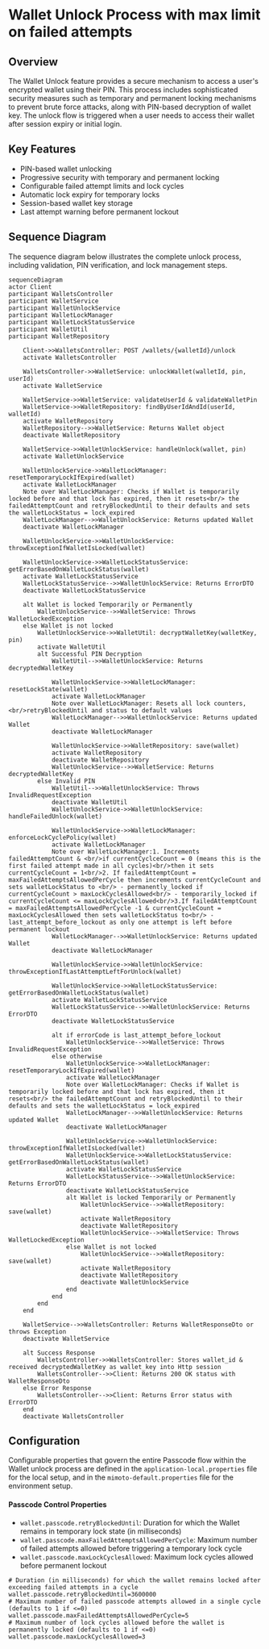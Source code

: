 # Wallet Unlock Process with max limit on failed attempts

## Overview

The Wallet Unlock feature provides a secure mechanism to access a user's encrypted wallet using their PIN. This process includes sophisticated security measures such as temporary and permanent locking mechanisms to prevent brute force attacks, along with PIN-based decryption of wallet key. The unlock flow is triggered when a user needs to access their wallet after session expiry or initial login.

## Key Features

- PIN-based wallet unlocking
- Progressive security with temporary and permanent locking
- Configurable failed attempt limits and lock cycles
- Automatic lock expiry for temporary locks
- Session-based wallet key storage
- Last attempt warning before permanent lockout

## Sequence Diagram

The sequence diagram below illustrates the complete unlock process, including validation, PIN verification, and lock management steps.

```mermaid
sequenceDiagram
actor Client
participant WalletsController
participant WalletService
participant WalletUnlockService
participant WalletLockManager
participant WalletLockStatusService
participant WalletUtil
participant WalletRepository

    Client->>WalletsController: POST /wallets/{walletId}/unlock
    activate WalletsController
    
    WalletsController->>WalletService: unlockWallet(walletId, pin, userId)
    activate WalletService
    
    WalletService->>WalletService: validateUserId & validateWalletPin
    WalletService->>WalletRepository: findByUserIdAndId(userId, walletId)
    activate WalletRepository
    WalletRepository-->>WalletService: Returns Wallet object
    deactivate WalletRepository
    
    WalletService->>WalletUnlockService: handleUnlock(wallet, pin)
    activate WalletUnlockService
    
    WalletUnlockService->>WalletLockManager: resetTemporaryLockIfExpired(wallet)
    activate WalletLockManager
    Note over WalletLockManager: Checks if Wallet is temporarily locked before and that lock has expired, then it resets<br/> the failedAttemptCount and retryBlockedUntil to their defaults and sets the walletLockStatus = lock_expired
    WalletLockManager-->>WalletUnlockService: Returns updated Wallet
    deactivate WalletLockManager
    
    WalletUnlockService->>WalletUnlockService: throwExceptionIfWalletIsLocked(wallet)
    
    WalletUnlockService->>WalletLockStatusService: getErrorBasedOnWalletLockStatus(wallet)
    activate WalletLockStatusService
    WalletLockStatusService-->>WalletUnlockService: Returns ErrorDTO
    deactivate WalletLockStatusService
    
    alt Wallet is locked Temporarily or Permanently
        WalletUnlockService-->>WalletService: Throws WalletLockedException
    else Wallet is not locked
        WalletUnlockService->>WalletUtil: decryptWalletKey(walletKey, pin)
        activate WalletUtil
        alt Successful PIN Decryption
            WalletUtil-->>WalletUnlockService: Returns decryptedWalletKey

            WalletUnlockService->>WalletLockManager: resetLockState(wallet)
            activate WalletLockManager
            Note over WalletLockManager: Resets all lock counters,<br/>retryBlockedUntil and status to default values
            WalletLockManager-->>WalletUnlockService: Returns updated Wallet
            deactivate WalletLockManager
            
            WalletUnlockService->>WalletRepository: save(wallet)
            activate WalletRepository
            deactivate WalletRepository
            WalletUnlockService-->>WalletService: Returns decryptedWalletKey
        else Invalid PIN
            WalletUtil-->>WalletUnlockService: Throws InvalidRequestException
            deactivate WalletUtil
            WalletUnlockService->>WalletUnlockService: handleFailedUnlock(wallet)
            
            WalletUnlockService->>WalletLockManager: enforceLockCyclePolicy(wallet)
            activate WalletLockManager
            Note over WalletLockManager:1. Increments failedAttemptCount & <br/>if currentCyclceCount = 0 (means this is the first failed attempt made in all cycles)<br/>then it sets currentCycleCount = 1<br/>2. If failedAttemptCount = maxFailedAttemptsAllowedPerCycle then increments currentCycleCount and sets walletLockStatus to <br/> - permanently_locked if currentCycleCount > maxLockCyclesAllowed<br/> - temporarily_locked if currentCycleCount <= maxLockCyclesAllowed<br/>3.If failedAttemptCount = maxFailedAttemptsAllowedPerCycle -1 & currentCycleCount = maxLockCyclesAllowed then sets walletLockStatus to<br/> - last_attempt_before_lockout as only one attempt is left before permanent lockout
            WalletLockManager-->>WalletUnlockService: Returns updated Wallet
            deactivate WalletLockManager
            
            WalletUnlockService->>WalletUnlockService: throwExceptionIfLastAttemptLeftForUnlock(wallet)
            
            WalletUnlockService->>WalletLockStatusService: getErrorBasedOnWalletLockStatus(wallet)
            activate WalletLockStatusService
            WalletLockStatusService-->>WalletUnlockService: Returns ErrorDTO
            deactivate WalletLockStatusService
            
            alt if errorCode is last_attempt_before_lockout
                WalletUnlockService-->>WalletService: Throws InvalidRequestException
            else otherwise
                WalletUnlockService->>WalletLockManager: resetTemporaryLockIfExpired(wallet)
                activate WalletLockManager
                Note over WalletLockManager: Checks if Wallet is temporarily locked before and that lock has expired, then it resets<br/> the failedAttemptCount and retryBlockedUntil to their defaults and sets the walletLockStatus = lock_expired
                WalletLockManager-->>WalletUnlockService: Returns updated Wallet
                deactivate WalletLockManager
                
                WalletUnlockService->>WalletUnlockService: throwExceptionIfWalletIsLocked(wallet)
                WalletUnlockService->>WalletLockStatusService: getErrorBasedOnWalletLockStatus(wallet)
                activate WalletLockStatusService
                WalletLockStatusService-->>WalletUnlockService: Returns ErrorDTO
                deactivate WalletLockStatusService
                alt Wallet is locked Temporarily or Permanently
                    WalletUnlockService-->>WalletRepository: save(wallet)
                    activate WalletRepository
                    deactivate WalletRepository
                    WalletUnlockService-->>WalletService: Throws WalletLockedException
                else Wallet is not locked
                    WalletUnlockService-->>WalletRepository: save(wallet)
                    activate WalletRepository
                    deactivate WalletRepository
                    deactivate WalletUnlockService
                end
            end
        end
    end
    
    WalletService-->>WalletsController: Returns WalletResponseDto or throws Exception
    deactivate WalletService

    alt Success Response
        WalletsController->>WalletsController: Stores wallet_id & received decryptedWalletKey as wallet_key into Http session
        WalletsController-->>Client: Returns 200 OK status with WalletResponseDto
    else Error Response
        WalletsController-->>Client: Returns Error status with ErrorDTO
    end
    deactivate WalletsController
```
## Configuration

Configurable properties that govern the entire Passcode flow within the Wallet unlock process are defined in the
`application-local.properties` file for the local setup, and in the `mimoto-default.properties` file for the environment setup.

#### Passcode Control Properties
- `wallet.passcode.retryBlockedUntil`: Duration for which the Wallet remains in temporary lock state (in milliseconds)
- `wallet.passcode.maxFailedAttemptsAllowedPerCycle`: Maximum number of failed attempts allowed before triggering a temporary lock cycle
- `wallet.passcode.maxLockCyclesAllowed`: Maximum lock cycles allowed before permanent lockout

```properties
# Duration (in milliseconds) for which the wallet remains locked after exceeding failed attempts in a cycle
wallet.passcode.retryBlockedUntil=3600000
# Maximum number of failed passcode attempts allowed in a single cycle (defaults to 1 if <=0)
wallet.passcode.maxFailedAttemptsAllowedPerCycle=5
# Maximum number of lock cycles allowed before the wallet is permanently locked (defaults to 1 if <=0)
wallet.passcode.maxLockCyclesAllowed=3
```